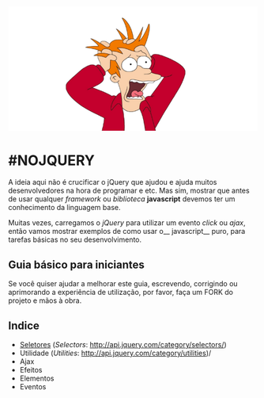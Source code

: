 ![No jQuery Logo](logo.png "No jQuery")

# #NOJQUERY

A ideia aqui não é crucificar o jQuery que ajudou e ajuda muitos desenvolvedores na hora de programar e etc. Mas sim, mostrar que antes de usar qualquer _framework_ ou _biblioteca_ __javascript__ devemos ter um conhecimento da linguagem base. 

Muitas vezes, carregamos o _jQuery_ para utilizar um evento _click_ ou _ajax_, então vamos mostrar exemplos de como usar o__ javascript__ puro, para tarefas básicas no seu desenvolvimento.

## Guia básico para iniciantes

Se você quiser ajudar a melhorar este guia, escrevendo, corrigindo ou aprimorando a experiência de utilização, por favor, faça um FORK do projeto e mãos à obra.

## Indice

- [Seletores](https://github.com/renanmpimentel/no-jquery/blob/master/doc/selector.md) (_Selectors_: http://api.jquery.com/category/selectors/)
- Utilidade (_Utilities_: http://api.jquery.com/category/utilities)/
- Ajax
- Efeitos
- Elementos
- Eventos
